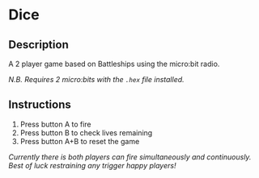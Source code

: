 # Dice

## Description

A 2 player game based on Battleships using the micro:bit radio.

*N.B. Requires 2 micro:bits with the `.hex` file installed.*

## Instructions

1. Press button A to fire
2. Press button B to check lives remaining
3. Press button A+B to reset the game

*Currently there is both players can fire simultaneously and continuously. Best of luck restraining any trigger happy players!*
